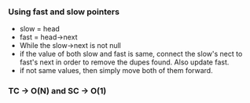 ### Using fast and slow pointers
- slow = head
- fast = head->next
- While the slow->next is not null
- if the value of both slow and fast is same, connect the slow's nect to fast's next in order to remove the dupes found. Also update fast.
- if not same values, then simply move both of them forward.
​
### TC -> O(N) and SC -> O(1)